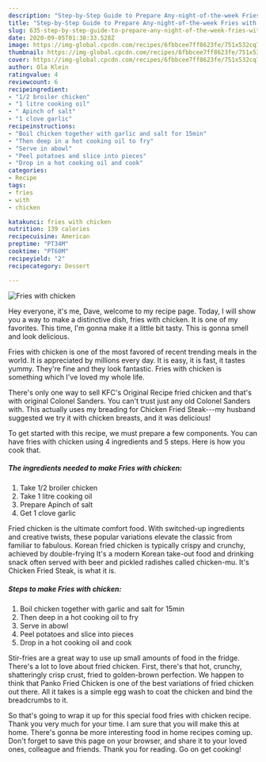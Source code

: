 ```yaml
---
description: "Step-by-Step Guide to Prepare Any-night-of-the-week Fries with chicken"
title: "Step-by-Step Guide to Prepare Any-night-of-the-week Fries with chicken"
slug: 635-step-by-step-guide-to-prepare-any-night-of-the-week-fries-with-chicken
date: 2020-09-05T01:38:33.528Z
image: https://img-global.cpcdn.com/recipes/6fbbcee7ff8623fe/751x532cq70/fries-with-chicken-recipe-main-photo.jpg
thumbnail: https://img-global.cpcdn.com/recipes/6fbbcee7ff8623fe/751x532cq70/fries-with-chicken-recipe-main-photo.jpg
cover: https://img-global.cpcdn.com/recipes/6fbbcee7ff8623fe/751x532cq70/fries-with-chicken-recipe-main-photo.jpg
author: Ola Klein
ratingvalue: 4
reviewcount: 6
recipeingredient:
- "1/2 broiler chicken"
- "1 litre cooking oil"
- " Apinch of salt"
- "1 clove garlic"
recipeinstructions:
- "Boil chicken together with garlic and salt for 15min"
- "Then deep in a hot cooking oil to fry"
- "Serve in abowl"
- "Peel potatoes and slice into pieces"
- "Drop in a hot cooking oil and cook"
categories:
- Recipe
tags:
- fries
- with
- chicken

katakunci: fries with chicken 
nutrition: 139 calories
recipecuisine: American
preptime: "PT34M"
cooktime: "PT60M"
recipeyield: "2"
recipecategory: Dessert

---
```



![Fries with chicken](https://img-global.cpcdn.com/recipes/6fbbcee7ff8623fe/751x532cq70/fries-with-chicken-recipe-main-photo.jpg)

Hey everyone, it's me, Dave, welcome to my recipe page. Today, I will show you a way to make a distinctive dish, fries with chicken. It is one of my favorites. This time, I'm gonna make it a little bit tasty. This is gonna smell and look delicious.

Fries with chicken is one of the most favored of recent trending meals in the world. It is appreciated by millions every day. It is easy, it is fast, it tastes yummy. They're fine and they look fantastic. Fries with chicken is something which I've loved my whole life.

There&#39;s only one way to sell KFC&#39;s Original Recipe fried chicken and that&#39;s with original Colonel Sanders. You can&#39;t trust just any old Colonel Sanders with. This actually uses my breading for Chicken Fried Steak---my husband suggested we try it with chicken breasts, and it was delicious!


To get started with this recipe, we must prepare a few components. You can have fries with chicken using 4 ingredients and 5 steps. Here is how you cook that.

<!--inarticleads1-->

##### The ingredients needed to make Fries with chicken:

1. Take 1/2 broiler chicken
1. Take 1 litre cooking oil
1. Prepare  Apinch of salt
1. Get 1 clove garlic


Fried chicken is the ultimate comfort food. With switched-up ingredients and creative twists, these popular variations elevate the classic from familiar to fabulous. Korean fried chicken is typically crispy and crunchy, achieved by double-frying It&#39;s a modern Korean take-out food and drinking snack often served with beer and pickled radishes called chicken-mu. It&#39;s Chicken Fried Steak, is what it is. 

<!--inarticleads2-->

##### Steps to make Fries with chicken:

1. Boil chicken together with garlic and salt for 15min
1. Then deep in a hot cooking oil to fry
1. Serve in abowl
1. Peel potatoes and slice into pieces
1. Drop in a hot cooking oil and cook


Stir-fries are a great way to use up small amounts of food in the fridge. There&#39;s a lot to love about fried chicken. First, there&#39;s that hot, crunchy, shatteringly crisp crust, fried to golden-brown perfection. We happen to think that Panko Fried Chicken is one of the best variations of fried chicken out there. All it takes is a simple egg wash to coat the chicken and bind the breadcrumbs to it. 

So that's going to wrap it up for this special food fries with chicken recipe. Thank you very much for your time. I am sure that you will make this at home. There's gonna be more interesting food in home recipes coming up. Don't forget to save this page on your browser, and share it to your loved ones, colleague and friends. Thank you for reading. Go on get cooking!
